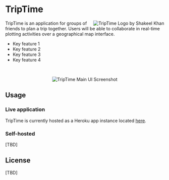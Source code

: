 # TripTime

<img src="https://github.com/rafiazman/TripTime/blob/feature/triptime-logo/assets/bw_logo_github.png" align="right" title="TripTime Logo by Shakeel Khan">

TripTime is an application for groups of friends to plan a trip together. Users will be able to collaborate in real-time plotting activities over a geographical map interface.

* Key feature 1
* Key feature 2
* Key feature 3
* Key feature 4

&ensp;

<p align="center">
  <img src="https://via.placeholder.com/800x500" alt="TripTime Main UI Screenshot">
</p>

## Usage

### Live application

TripTime is currently hosted as a Heroku app instance located [here](https://trip-time.herokuapp.com).

### Self-hosted

[TBD]

## License

[TBD]
